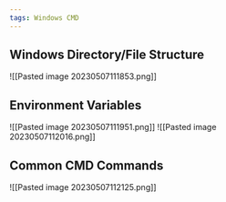 ```yaml
---
tags: Windows CMD
---
```


## Windows Directory/File Structure
![[Pasted image 20230507111853.png]]

## Environment Variables
![[Pasted image 20230507111951.png]]
![[Pasted image 20230507112016.png]]

## Common CMD Commands
![[Pasted image 20230507112125.png]]

